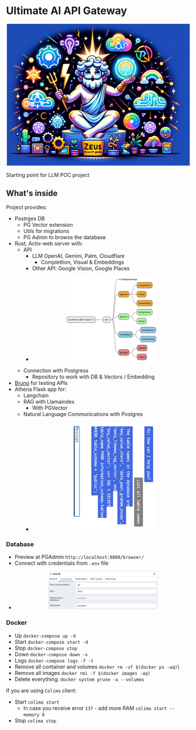 # Ultimate AI API Gateway

<p align="center">
  <img src="./docs/img/zeus.png" alt="alt text" width="500px"/>
</p>

Starting point for LLM POC project

## What's inside 

Project provides: 
 * Postrges DB 
    * PG Vector extension
    * Utils for migrations
    * PG Admin to browse the database
 * Rust, Actix-web server with:
    * API 
      * LLM OpenAI, Gemini, Palm, Cloudflare 
        * Complettion, Visual & Embeddings 
      * Other API: Google Vision, Google Places
      * <p align="center">
         <img src="./docs/img/ext-api.png" alt="alt text" width="250px"/>
      </p>
    * Connection with Postgress
      * Repository to work with DB & Vectors / Embedding
 * <a href="https://www.usebruno.com/">Bruno</a> for testing APIs
 * Athena Flask app for:
   * Langchain
   * RAG with Llamaindex 
      * With PGVector
   * Natural Language Communications with Postgres
      * <p align="center">
            <img src="./docs/img/athena-nl-sql.png" alt="alt text" width="250px"/>
         </p>

### Database 

 * Preview at PGAdmin `http://localhost:8080/browser/` 
 * Connect with credentials from `.env` file
  * <p align="center">
    <img src="./docs/img/pg-admin-properties.png" alt="alt text" width="300px"/>
    </p>

### Docker

 * Up    `docker-compose up -d`
 * Start `docker-compose start -d`
 * Stop  `docker-compose stop`
 * Down  `docker-compose down -v`
 * Logs  `docker-compose logs -f -t`
 * Remove all container and volumes `docker rm -vf $(docker ps -aq)`\
 * Remove all images `docker rmi -f $(docker images -aq)`
 * Delete everything: `docker system prune -a --volumes`

 If you are using `Colima` client:

 * Start `colima start`
    * In case you receive error `137` - add more RAM `colima start --memory 8`
 * Stop `colima stop`